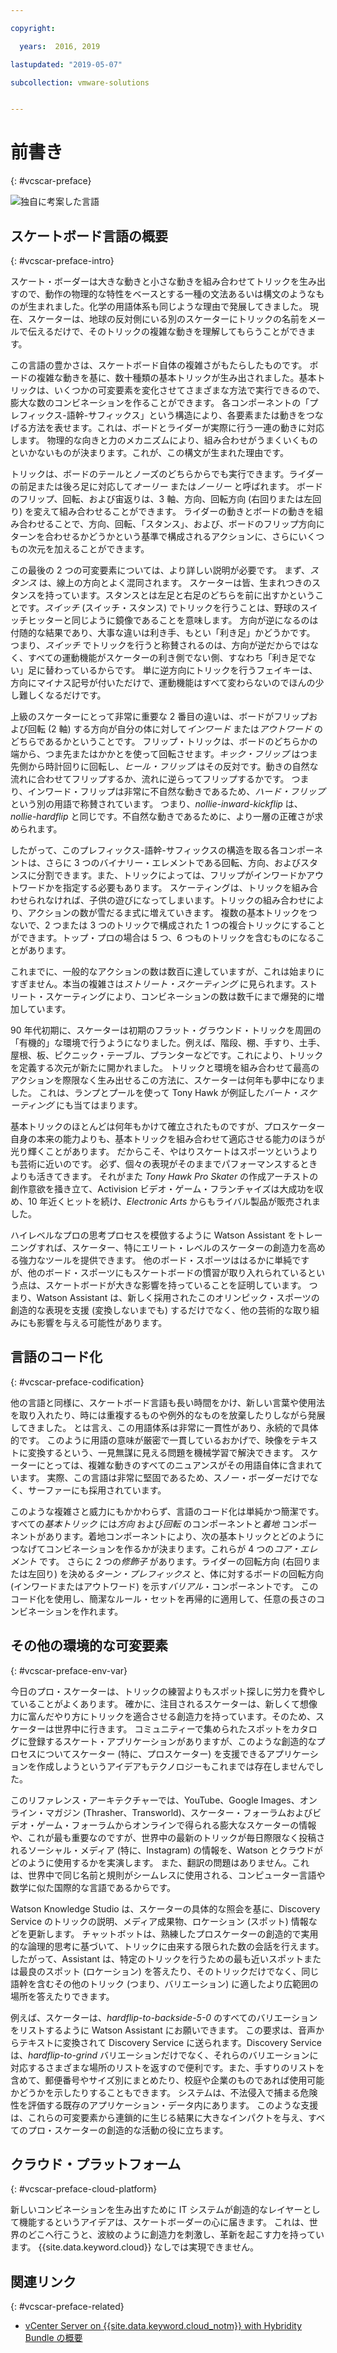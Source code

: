```yaml
---

copyright:

  years:  2016, 2019

lastupdated: "2019-05-07"

subcollection: vmware-solutions


---
```


# 前書き
{: #vcscar-preface}

![独自に考案した言語](../../images/vcscar-alood.svg "独自に考案した言語")

## スケートボード言語の概要
{: #vcscar-preface-intro}

スケート・ボーダーは大きな動きと小さな動きを組み合わせてトリックを生み出すので、動作の物理的な特性をベースとする一種の文法あるいは構文のようなものが生まれました。化学の用語体系も同じような理由で発展してきました。 現在、スケーターは、地球の反対側にいる別のスケーターにトリックの名前をメールで伝えるだけで、そのトリックの複雑な動きを理解してもらうことができます。

この言語の豊かさは、スケートボード自体の複雑さがもたらしたものです。 ボードの複雑な動きを基に、数十種類の基本トリックが生み出されました。基本トリックは、いくつかの可変要素を変化させてさまざまな方法で実行できるので、膨大な数のコンビネーションを作ることができます。 各コンポーネントの「プレフィックス-語幹-サフィックス」という構造により、各要素または動きをつなげる方法を表せます。これは、ボードとライダーが実際に行う一連の動きに対応します。 物理的な向きと力のメカニズムにより、組み合わせがうまくいくものといかないものが決まります。これが、この構文が生まれた理由です。

トリックは、ボードのテールとノーズのどちらからでも実行できます。ライダーの前足または後ろ足に対応して*オーリー* または*ノーリー* と呼ばれます。 ボードのフリップ、回転、および宙返りは、3 軸、方向、回転方向 (右回りまたは左回り) を変えて組み合わせることができます。 ライダーの動きとボードの動きを組み合わせることで、方向、回転、「スタンス」、および、ボードのフリップ方向にターンを合わせるかどうかという基準で構成されるアクションに、さらにいくつもの次元を加えることができます。

この最後の 2 つの可変要素については、より詳しい説明が必要です。 まず、*スタンス* は、線上の方向とよく混同されます。 スケーターは皆、生まれつきのスタンスを持っています。スタンスとは左足と右足のどちらを前に出すかということです。*スイッチ* (スイッチ・スタンス) でトリックを行うことは、野球のスイッチヒッターと同じように鏡像であることを意味します。 方向が逆になるのは付随的な結果であり、大事な違いは利き手、もとい「利き足」かどうかです。  つまり、*スイッチ* でトリックを行うと称賛されるのは、方向が逆だからではなく、すべての運動機能がスケーターの利き側でない側、すなわち「利き足でない」足に替わっているからです。 単に逆方向にトリックを行うフェイキーは、方向にマイナス記号が付いただけで、運動機能はすべて変わらないのでほんの少し難しくなるだけです。

上級のスケーターにとって非常に重要な 2 番目の違いは、ボードがフリップおよび回転 (2 軸) する方向が自分の体に対して*インワード* または*アウトワード* のどちらであるかということです。 フリップ・トリックは、ボードのどちらかの端から、つま先またはかかとを使って回転させます。*キック・フリップ* はつま先側から時計回りに回転し、*ヒール・フリップ* はその反対です。動きの自然な流れに合わせてフリップするか、流れに逆らってフリップするかです。 つまり、インワード・フリップは非常に不自然な動きであるため、*ハード・フリップ* という別の用語で称賛されています。 つまり、*nollie-inward-kickflip* は、*nollie-hardflip* と同じです。不自然な動きであるために、より一層の正確さが求められます。

したがって、このプレフィックス-語幹-サフィックスの構造を取る各コンポーネントは、さらに 3 つのバイナリー・エレメントである回転、方向、およびスタンスに分割できます。また、トリックによっては、フリップがインワードかアウトワードかを指定する必要もあります。 スケーティングは、トリックを組み合わせられなければ、子供の遊びになってしまいます。トリックの組み合わせにより、アクションの数が雪だるま式に増えていきます。 複数の基本トリックをつないで、2 つまたは 3 つのトリックで構成された 1 つの複合トリックにすることができます。トップ・プロの場合は 5 つ、6 つものトリックを含むものになることがあります。

これまでに、一般的なアクションの数は数百に達していますが、これは始まりにすぎません。本当の複雑さは*ストリート・スケーティング* に見られます。ストリート・スケーティングにより、コンビネーションの数は数千にまで爆発的に増加しています。

90 年代初期に、スケーターは初期のフラット・グラウンド・トリックを周囲の「有機的」な環境で行うようになりました。例えば、階段、棚、手すり、土手、屋根、板、ピクニック・テーブル、プランターなどです。これにより、トリックを定義する次元が新たに開かれました。 トリックと環境を組み合わせて最高のアクションを際限なく生み出せるこの方法に、スケーターは何年も夢中になりました。 これは、ランプとプールを使って Tony Hawk が例証した*バート・スケーティング* にも当てはまります。

基本トリックのほとんどは何年もかけて確立されたものですが、プロスケーター自身の本来の能力よりも、基本トリックを組み合わせて適応させる能力のほうが光り輝くことがあります。 だからこそ、やはりスケートはスポーツというよりも芸術に近いのです。 必ず、個々の表現がそのままでパフォーマンスするときよりも活きてきます。 それがまた *Tony Hawk Pro Skater* の作成アーチストの創作意欲を掻き立て、Activision ビデオ・ゲーム・フランチャイズは大成功を収め、10 年近くヒットを続け、*Electronic Arts* からもライバル製品が販売されました。

ハイレベルなプロの思考プロセスを模倣するように Watson Assistant をトレーニングすれば、スケーター、特にエリート・レベルのスケーターの創造力を高める強力なツールを提供できます。 他のボード・スポーツははるかに単純ですが、他のボード・スポーツにもスケートボードの慣習が取り入れられているという点は、スケートボードが大きな影響を持っていることを証明しています。 つまり、Watson Assistant は、新しく採用されたこのオリンピック・スポーツの創造的な表現を支援 (変換しないまでも) するだけでなく、他の芸術的な取り組みにも影響を与える可能性があります。

## 言語のコード化
{: #vcscar-preface-codification}

他の言語と同様に、スケートボード言語も長い時間をかけ、新しい言葉や使用法を取り入れたり、時には重複するものや例外的なものを放棄したりしながら発展してきました。 とは言え、この用語体系は非常に一貫性があり、永続的で具体的です。 このように用語の意味が厳密で一貫しているおかげで、映像をテキストに変換するという、一見無謀に見える問題を機械学習で解決できます。 スケーターにとっては、複雑な動きのすべてのニュアンスがその用語自体に含まれています。 実際、この言語は非常に堅固であるため、スノー・ボーダーだけでなく、サーファーにも採用されています。

このような複雑さと威力にもかかわらず、言語のコード化は単純かつ簡潔です。 すべての*基本トリック* には*方向* および*回転* のコンポーネントと*着地* コンポーネントがあります。着地コンポーネントにより、次の基本トリックとどのようにつなげてコンビネーションを作るかが決まります。これらが 4 つの*コア・エレメント* です。 さらに 2 つの*修飾子* があります。ライダーの回転方向 (右回りまたは左回り) を決める*ターン・プレフィックス* と、体に対するボードの回転方向 (インワードまたはアウトワード) を示す*バリアル*・コンポーネントです。 このコード化を使用し、簡潔なルール・セットを再帰的に適用して、任意の長さのコンビネーションを作れます。

## その他の環境的な可変要素
{: #vcscar-preface-env-var}

今日のプロ・スケーターは、トリックの練習よりもスポット探しに労力を費やしていることがよくあります。 確かに、注目されるスケーターは、新しくて想像力に富んだやり方にトリックを適合させる創造力を持っています。そのため、スケーターは世界中に行きます。 コミュニティーで集められたスポットをカタログに登録するスケート・アプリケーションがありますが、このような創造的なプロセスについてスケーター (特に、プロスケーター) を支援できるアプリケーションを作成しようというアイデアもテクノロジーもこれまでは存在しませんでした。

このリファレンス・アーキテクチャーでは、YouTube、Google
Images、オンライン・マガジン (Thrasher、Transworld)、スケーター・フォーラムおよびビデオ・ゲーム・フォーラムからオンラインで得られる膨大なスケーターの情報や、これが最も重要なのですが、世界中の最新のトリックが毎日際限なく投稿されるソーシャル・メディア (特に、Instagram) の情報を、Watson とクラウドがどのように使用するかを実演します。 また、翻訳の問題はありません。これは、世界中で同じ名前と規則がシームレスに使用される、コンピューター言語や数学に似た国際的な言語であるからです。

Watson Knowledge Studio は、スケーターの具体的な照会を基に、Discovery Service のトリックの説明、メディア成果物、ロケーション (スポット) 情報などを更新します。 チャットボットは、熟練したプロスケーターの創造的で実用的な論理的思考に基づいて、トリックに由来する限られた数の会話を行えます。 したがって、Assistant は、特定のトリックを行うための最も近いスポットまたは最良のスポット (ロケーション) を答えたり、そのトリックだけでなく、同じ語幹を含むその他のトリック (つまり、バリエーション) に適したより広範囲の場所を答えたりできます。

例えば、スケーターは、*hardflip-to-backside-5-0* のすべてのバリエーションをリストするように Watson Assistant にお願いできます。 この要求は、音声からテキストに変換されて Discovery Service に送られます。Discovery Service は、*hardflip-to-grind* バリエーションだけでなく、それらのバリエーションに対応するさまざまな場所のリストを返すので便利です。また、手すりのリストを含めて、郵便番号やサイズ別にまとめたり、校庭や企業のものであれば使用可能かどうかを示したりすることもできます。 システムは、不法侵入で捕まる危険性を評価する既存のアプリケーション・データ内にあります。 このような支援は、これらの可変要素から連鎖的に生じる結果に大きなインパクトを与え、すべてのプロ・スケーターの創造的な活動の役に立ちます。

## クラウド・プラットフォーム
{: #vcscar-preface-cloud-platform}

新しいコンビネーションを生み出すために IT システムが創造的なレイヤーとして機能するというアイデアは、スケートボーダーの心に届きます。 これは、世界のどこへ行こうと、波紋のように創造力を刺激し、革新を起こす力を持っています。
{{site.data.keyword.cloud}} なしでは実現できません。

## 関連リンク
{: #vcscar-preface-related}

* [vCenter Server on {{site.data.keyword.cloud_notm}} with Hybridity Bundle の概要](/docs/services/vmwaresolutions/archiref/vcs?topic=vmware-solutions-vcs-hybridity-intro)
